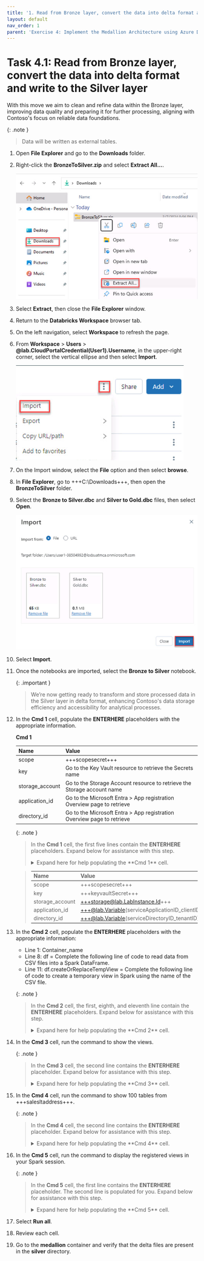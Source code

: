 ```yaml
---
title: '1. Read from Bronze layer, convert the data into delta format and write to the Silver layer'
layout: default
nav_order: 1
parent: 'Exercise 4: Implement the Medallion Architecture using Azure Databricks (Bronze, Silver and Gold layers)'
---
```


# Task 4.1: Read from Bronze layer, convert the data into delta format and write to the Silver layer

With this move we aim to clean and refine data within the Bronze layer, improving data quality and preparing it for further processing, aligning with Contoso's focus on reliable data foundations. 

{: .note }
> Data will be written as external tables. 

1. Open **File Explorer** and go to the **Downloads** folder.

1. Right-click the **BronzeToSilver.zip** and select **Extract All...**.

    ![extract.jpg](../media/instructions254096/extract.jpg)

1. Select **Extract**, then close the **File Explorer** window.

1. Return to the **Databricks Workspace** browser tab.

1. On the left navigation, select **Workspace** to refresh the page.

1. From **Workspace** > **Users** > **@lab.CloudPortalCredential(User1).Username**, in the upper-right corner, select the vertical ellipse and then select **Import**.

    ![import.jpg](../media/instructions254096/import.jpg)

1. On the Import window, select the **File** option and then select **browse**.

1. In **File Explorer**, go to +++C:\Downloads+++, then open the **BronzeToSilver** folder.

1. Select the **Bronze to Silver.dbc** and **Silver to Gold.dbc** files, then select **Open**.

    ![selectimport.jpg](../media/instructions254096/selectimport.jpg)

1. Select **Import**.

1. Once the notebooks are imported, select the **Bronze to Silver** notebook.

    {: .important }
    > We’re now getting ready to transform and store processed data in the Silver layer in delta format, enhancing Contoso's data storage efficiency and accessibility for analytical processes.

1. In the **Cmd 1** cell, populate the **ENTERHERE** placeholders with the appropriate information.

    **Cmd 1**
   
    | Name | Value |
    |:---------|:---------|
    | scope   | +++scopesecret+++   |
    | key   | Go to the Key Vault resource to retrieve the Secrets name   |
    | storage_account   | Go to the Storage Account resource to retrieve the Storage account name   |
    | application_id   | Go to the Microsoft Entra > App registration Overview page to retrieve    |
    | directory_id   | Go to the Microsoft Entra > App registration Overview page to retrieve   |

    {: .note }
    >In the **Cmd 1** cell, the first five lines contain the **ENTERHERE** placeholders. Expand below for assistance with this step.
    >
    ><details>
    ><summary>
    >Expand here for help populating the **Cmd 1** cell. 
    ></summary>
    
    >| Name | Value |
    >|:---------|:---------|
    >| scope   | +++scopesecret+++   |
    >| key   | +++keyvaultSecret+++   |
    >| storage_account   | +++storage@lab.LabInstance.Id+++   |
    >| application_id   | +++@lab.Variable(serviceApplicationID_clientID)+++   |
    >| directory_id   | +++@lab.Variable(serviceDirectoryID_tenantID)+++   |
    ></details>

1. In the **Cmd 2** cell, populate the **ENTERHERE** placeholders with the appropriate information:

    - Line 1: Container_name
    - Line 8: df = Complete the following line of code to read data from CSV files into a Spark DataFrame.
    - Line 11: df.createOrReplaceTempView = Complete the following line of code to create a temporary view in Spark using the name of the CSV file. 

    {: .note }
    > In the **Cmd 2** cell, the first, eighth, and eleventh line contain the **ENTERHERE** placeholders. Expand below for assistance with this step.
    >
    ><details>
    ><summary>
    >Expand here for help populating the **Cmd 2** cell. 
    ></summary>
    >
    >**Cmd 2**
    >
    > | Name | Value |
    > |:---------|:---------|
    > | container_name   | +++"medallion"+++   |
    > | df   |   +++spark.read.format("csv").options(inferSchema="true", header="true").load(path=f"{file_path.path}*")+++   |
    > | df.createOrReplaceTempView   | +++(file_path.name.removesuffix('.csv'))+++   |
    ></details>

1. In the **Cmd 3** cell, run the command to show the views.

    {: .note }
    > In the **Cmd 3** cell, the second line contains the **ENTERHERE** placeholder. Expand below for assistance with this step.
    >
    ><details>
    ><summary>
    >Expand here for help populating the **Cmd 3** cell. 
    ></summary>
    >
    >**Cmd 3**
    > | Name | Value |
    > |:---------|:---------|
    > | %sql   | +++SHOW VIEWS+++   | 
    ></details>

1. In the **Cmd 4** cell, run the command to show 100 tables from +++salesltaddress+++.

    {: .note }
    > In the **Cmd 4** cell, the second line contains the **ENTERHERE** placeholder. Expand below for assistance with this step.
    >
    ><details>
    ><summary>
    >Expand here for help populating the **Cmd 4** cell. 
    ></summary>
    >
    >**Cmd 4**
    > | Name | Value |
    > |:---------|:---------|
    > | %sql   | +++SELECT * FROM salesltaddress LIMIT 100+++   |
    ></details>

1. In the **Cmd 5** cell, run the command to display the registered views in your Spark session.

    {: .note }
    > In the **Cmd 5** cell, the first line contains the **ENTERHERE** placeholder. The second line is populated for you. Expand below for assistance with this step.
    >
    ><details>
    ><summary>
    >Expand here for help populating the **Cmd 5** cell. 
    ></summary>
    >
    >**Cmd 5**
    > | Name | Value |
    > |:---------|:---------|
    > | line 1 | +++views = spark.sql("SHOW VIEWS")+++   |
    ></details>

1. Select **Run all**.

1. Review each cell.

1. Go to the **medallion** container and verify that the delta files are present in the **silver** directory.
